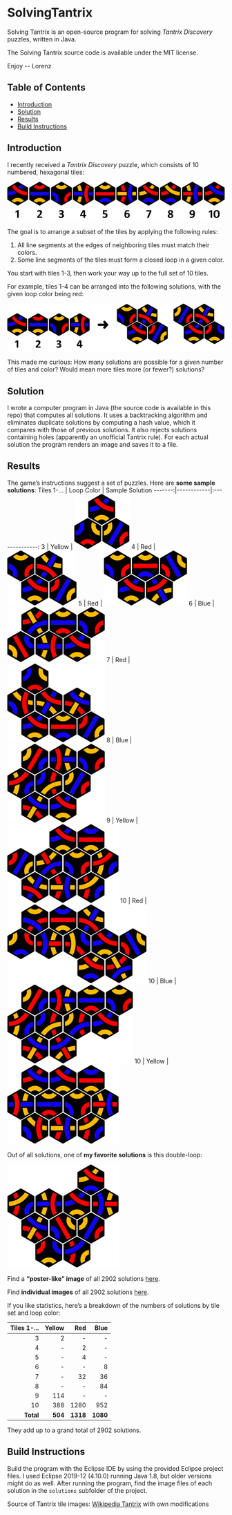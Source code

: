 # SolvingTantrix
Solving Tantrix is an open-source program for solving _Tantrix Discovery_ puzzles, written in Java.

The Solving Tantrix source code is available under the MIT license.

Enjoy -- Lorenz

## Table of Contents

* [Introduction](#introduction)
* [Solution](#solution)
* [Results](#results)
* [Build Instructions](#build-instructions)

## Introduction

I recently received a _Tantrix Discovery_ puzzle, which consists of 10 numbered, hexagonal tiles:

![Tantrix Discovery Tiles](images/readme/Tiles_strip.png "Tantrix Discovery Tiles")

The goal is to arrange a subset of the tiles by applying the following rules:
1. All line segments at the edges of neighboring tiles must match their colors.
1. Some line segments of the tiles must form a closed loop in a given color.

You start with tiles 1-3, then work your way up to the full set of 10 tiles.

For example, tiles 1-4 can be arranged into the following solutions, with the given loop color being red:

![Tantrix Discovery Tiles 1-4](images/readme/Tiles_1_4.png "Tantrix Discovery Tiles 1-4")

This made me curious: How many solutions are possible for a given number of tiles and color? Would mean more tiles more (or fewer?) solutions?

## Solution

I wrote a computer program in Java (the source code is available in this repo) that computes all solutions. It uses a backtracking algorithm and eliminates duplicate solutions by computing a hash value, which it compares with those of previous solutions. It also rejects solutions containing holes (apparently an unofficial Tantrix rule). For each actual solution the program renders an image and saves it to a file.

## Results

The game’s instructions suggest a set of puzzles. Here are **some sample solutions**:
Tiles 1-... | Loop Color | Sample Solution
-------:|------------|:--------------:
3	      | Yellow     | ![Tantrix Solution 3 Yellow](images/readme/Solution_03_2_0001.png "Tantrix Solution 3 Yellow")
4	      | Red        | ![Tantrix Solution 4 Red](images/readme/Solution_04_0_0003.png "Tantrix Solution 4 Red")
5	      | Red        | ![Tantrix Solution 5 Red](images/readme/Solution_05_0_0007.png "Tantrix Solution 5 Red")
6	      | Blue       | ![Tantrix Solution 6 Blue](images/readme/Solution_06_1_0011.png "Tantrix Solution 6 Blue")
7	      | Red        | ![Tantrix Solution 7 Red](images/readme/Solution_07_0_0029.png "Tantrix Solution 7 Red")
8	      | Blue       | ![Tantrix Solution 8 Blue](images/readme/Solution_08_1_0085.png "Tantrix Solution 8 Blue")
9	      | Yellow     | ![Tantrix Solution 9 Yellow](images/readme/Solution_09_2_0182.png "Tantrix Solution 9 Yellow")
10      | Red        | ![Tantrix Solution 10 Red](images/readme/Solution_10_0_0289.png "Tantrix Solution 10 Red")
10      | Blue       | ![Tantrix Solution 10 Blue](images/readme/Solution_10_1_1639.png "Tantrix Solution 10 Blue")
10      | Yellow     | ![Tantrix Solution 10 Yellow](images/readme/Solution_10_2_2560.png "Tantrix Solution 10 Yellow")

Out of all solutions, one of **my favorite solutions** is this double-loop:

![Tantrix Solution Double Loop](images/readme/Solution_10_1_2134.png "Tantrix Solution Double Loop")

Find a **“poster-like” image** of all 2902 solutions [here](images/poster/poster.png).

Find **individual images** of all 2902 solutions [here](images/solutions).

If you like statistics, here’s a breakdown of the numbers of solutions by tile set and loop color:

Tiles 1-... | Yellow | Red    | Blue
-----------:|-------:|-------:|-------:
3           | 2      | -      | -
4           | -      | 2      | -
5           | -      | 4      | -
6           |	-      | -      | 8
7           | -      | 32     | 36
8           | -      | -      | 84
9           | 114    | -      | -
10          | 388    | 1280   | 952
**Total**   | **504** | **1318** | **1080**

They add up to a grand total of	2902 solutions.

## Build Instructions

Build the program with the Eclipse IDE by using the provided Eclipse project files. I used Eclipse 2019-12 (4.10.0) running Java 1.8, but older versions might do as well. After running the program, find the image files of each solution in the `solutions` subfolder of the project.

Source of Tantrix tile images: [Wikipedia Tantrix](https://en.wikipedia.org/wiki/Tantrix "Wikipedia Tantrix") with own modifications

